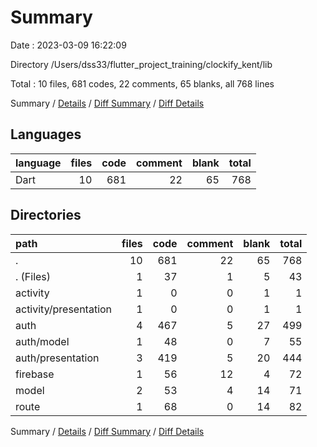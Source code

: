 # Summary

Date : 2023-03-09 16:22:09

Directory /Users/dss33/flutter_project_training/clockify_kent/lib

Total : 10 files,  681 codes, 22 comments, 65 blanks, all 768 lines

Summary / [Details](details.md) / [Diff Summary](diff.md) / [Diff Details](diff-details.md)

## Languages
| language | files | code | comment | blank | total |
| :--- | ---: | ---: | ---: | ---: | ---: |
| Dart | 10 | 681 | 22 | 65 | 768 |

## Directories
| path | files | code | comment | blank | total |
| :--- | ---: | ---: | ---: | ---: | ---: |
| . | 10 | 681 | 22 | 65 | 768 |
| . (Files) | 1 | 37 | 1 | 5 | 43 |
| activity | 1 | 0 | 0 | 1 | 1 |
| activity/presentation | 1 | 0 | 0 | 1 | 1 |
| auth | 4 | 467 | 5 | 27 | 499 |
| auth/model | 1 | 48 | 0 | 7 | 55 |
| auth/presentation | 3 | 419 | 5 | 20 | 444 |
| firebase | 1 | 56 | 12 | 4 | 72 |
| model | 2 | 53 | 4 | 14 | 71 |
| route | 1 | 68 | 0 | 14 | 82 |

Summary / [Details](details.md) / [Diff Summary](diff.md) / [Diff Details](diff-details.md)